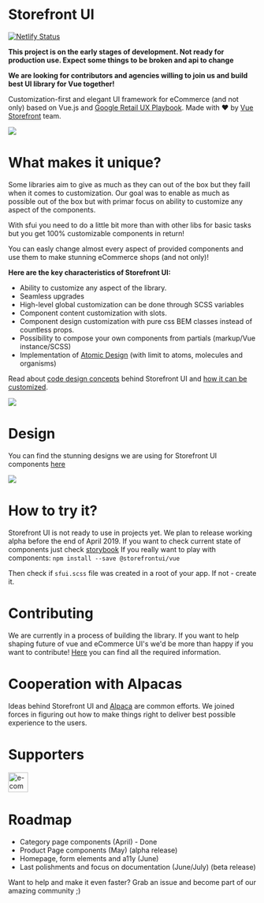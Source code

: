 # Storefront UI

[![Netlify Status](https://api.netlify.com/api/v1/badges/8371333f-ef98-4d04-bcc4-9f4771d11430/deploy-status)](https://app.netlify.com/sites/storefrontui-storybook/deploys)

**This project is on the early stages of development. Not ready for production use. Expect some things to be broken and api to change**

**We are looking for contributors and agencies willing to join us and build best UI library for Vue together!**

Customization-first and elegant UI framework for eCommerce (and not only) based on Vue.js and [Google Retail UX Playbook](https://services.google.com/fh/files/events/pdf_retail_ux_playbook.pdf). Made with ❤️ by [Vue Storefront](https://github.com/DivanteLtd/vue-storefront) team.

![](https://i.ibb.co/7ScVptN/123.png)

# What makes it unique?

Some libraries aim to give as much as they can out of the box but they faill when it comes to customization. Our goal was to enable as much as possible out of the box but with primar focus on ability to customize any aspect of the components. 

With sfui you need to do a little bit more than with other libs for basic tasks but you get 100% customizable components in return!

You can easly change almost every aspect of provided components and use them to make stunning eCommerce shops (and not only)!

**Here are the key characteristics of Storefront UI:**

- Ability to customize any aspect of the library.
- Seamless upgrades
- High-level global customization can be done through SCSS variables
- Component content customization with slots.
- Component design customization with pure css BEM classes instead of countless props.
- Possibility to compose your own components from partials (markup/Vue instance/SCSS)
- Implementation of [Atomic Design](http://bradfrost.com/blog/post/atomic-web-design/) (with limit to atoms, molecules and organisms)

Read about [code design concepts](https://github.com/DivanteLtd/storefront-ui/blob/master/CONTRIBUTING.md) behind Storefront UI and [how it can be customized](./docs/customization.md).

![](https://i.ibb.co/VHTcyrw/1234.png)

# Design

You can find the stunning designs we are using for Storefront UI components [here](https://www.figma.com/file/hrwE3VsMBHgdJoS86rVr4W/Desktop-%26-Mobile-Vue-Storefront?node-id=99%3A0)

![](https://i.ibb.co/7SKbz5K/123457.png)

# How to try it?

Storefront UI is not ready to use in projects yet. We plan to release working alpha before the end of April 2019.
If you want to check current state of components just check [storybook](https://storefrontui-storybook.netlify.com/)
If you really want to play with components:
```npm install --save @storefrontui/vue```

Then check if `sfui.scss` file was created in a root of your app. If not - create it.



# Contributing

We are currently in a process of building the library. If you want to help shaping future of vue and eCommerce UI's we'd be more than happy if you want to contribute! [Here](https://github.com/DivanteLtd/storefront-ui/blob/master/CONTRIBUTING.md) you can find all the required information.

# Cooperation with Alpacas

Ideas behind Storefront UI and [Alpaca](https://github.com/SnowdogApps/alpaca-storybook) are common efforts. We joined forces in figuring out how to make things right to deliver best possible experience to the users.

# Supporters
<a href="https://developers.e-com.plus/"><img src="https://developers.e-com.plus/src/assets/img/logo-dark.png" alt="e-com club" height="40px"></a>

# Roadmap 

- Category page components (April) - Done
- Product Page components (May) (alpha release)
- Homepage, form elements and a11y (June) 
- Last polishments and focus on documentation (June/July) (beta release)

Want to help and make it even faster? Grab an issue and become part of our amazing community ;)

